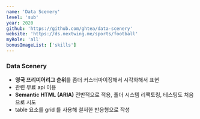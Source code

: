 ```yaml
---
name: 'Data Scenery'
level: 'sub'
year: 2020
github: 'https://github.com/ghtea/data-scenery'
website: 'https://ds.nextwing.me/sports/football'
myRole: 'all'
bonusImageList: ['skills']
---
```


### Data Scenery

- **영국 프리미어리그 순위**를 좀더 커스터마이징해서 시각화해서 표현
- 관련 무료 api 이용
- **Semantic HTML (ARIA)** 전반적으로 적용, 폴더 시스템 리팩토링, 테스팅도 처음으로 시도
- table 요소를 grid 를 사용해 철저한 반응형으로 작성